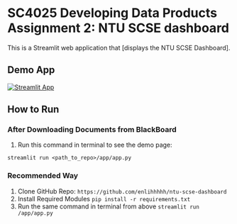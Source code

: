 # SC4025 Developing Data Products Assignment 2: NTU SCSE dashboard

This is a Streamlit web application that [displays the NTU SCSE Dashboard].

## Demo App

[![Streamlit App](https://static.streamlit.io/badges/streamlit_badge_black_white.svg)](https://dash-board.streamlitapp.com/)

## How to Run

### After Downloading Documents from BlackBoard
1. Run this command in terminal to see the demo page:

`streamlit run <path_to_repo>/app/app.py`

### Recommended Way
1. Clone GitHub Repo:
`https://github.com/enlihhhhh/ntu-scse-dashboard`
2. Install Required Modules
`pip install -r requirements.txt`
3. Run the same command in terminal from above
`streamlit run /app/app.py`
